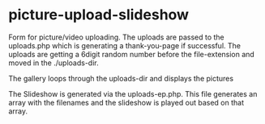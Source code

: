 # picture-upload-slideshow
Form for picture/video uploading. The uploads are passed to the uploads.php which is generating a thank-you-page if successful. The uploads are getting a 6digit random number before the file-extension and moved in the ./uploads-dir.

The gallery loops through the uploads-dir and displays the pictures

The Slideshow is generated via the uploads-ep.php. This file generates an array with the filenames and the slideshow is played out based on that array.
